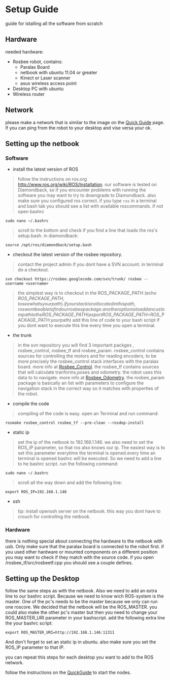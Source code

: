 # Setup Guide #
guide for istalling all the software from scratch


## Hardware ##

needed hardware:
  * Rosbee robot, contains:
    * Paralax Board
    * netbook with ubuntu 11.04 or greater
    * Kinect or Laser scanner
    * asus wireless access point
  * Desktop PC with ubuntu
  * Wireless router


## Network ##
please make a network that is similar to the image on the [Quick Guide](http://code.google.com/p/rosbee/wiki/QuickGuide) page.
If you can ping from the robot to your desktop and vise versa your ok.

## Setting up the netbook ##

### Software ###
  * install the latest version of ROS
> follow the instructions on ros.org
> http://www.ros.org/wiki/ROS/Installation.
> our software is tested on Diamondback, so if you encounter problems with running the software you may want to try to downgrade to Diamondback. also make sure you configured ros correct. if you type `ros` in a terminal and bash tab you should see a list with available roscommands. if not open bashrc
```
sudo nano ~/.bashrc
```
> scroll to the bottom and check if you find a line that loads the ros's setup.bash.
> in diamondback:
```
source /opt/ros/diamondback/setup.bash
```

  * checkout the latest version of the rosbee repository.
> contact the project admin if you dont have a SVN account. in terminal do a checkout.
```
svn checkout https://rosbee.googlecode.com/svn/trunk/ rosbee --username <username>
```

> the simplest way is to checkout in the ROS\_PACKAGE\_PATH (echo $ROS\_PACKAGE\_PATH, to see whats your path). if your stack is not located in this path, ros wont be able to find our rosbee package.an other option is to add an custom path to the ROS\_PACKAGE\_PATH (export ROS\_PACKAGE\_PATH=$ROS\_PACKAGE\_PATH:yourpath) add this line of code to your bash script if you dont want to execute this line every time you open a terminal.

  * the trunk
> in the svn repository you will find 3 important packges , rosbee\_control, rosbee\_tf and rosbee\_param. rosbee\_control contains sources for controlling the motors and for reading encoders, to be more precisely the rosbee\_control stack interfaces with the paralax board. more info at [Rosbee\_Control](http://code.google.com/p/rosbee/wiki/Rosbee_Control). the rosbee\_tf contains sources that will calculate tranforms,poses and odometry. the robot uses this data to to navigate. more info at [Rosbee\_Odometry](http://code.google.com/p/rosbee/wiki/Odometry). the rosbee\_param package is basically an list with parameters to configure the navigation stack in the correct way so it matches with properties of the robot.

  * compile the code
> compiling of the code is easy. open an Terminal and run command:
```
rosmake rosbee_control rosbee_tf --pre-clean --rosdep-install
```

  * static ip
> set the ip of the netbook to 192.168.1.146. we also need to set the ROS\_IP parameter, so that ros also knows our ip. The easiest way is to set this parameter everytime the terminal is opened.every time an terminal is opened bashrc will be executed. So we need to add a line to he bashrc script. run the following command:
```
sudo nano ~/.bashrc
```
> scroll all the way down and add the following line:
```
export ROS_IP=192.168.1.146
```

  * ssh
> tip: install openssh server on the netbook. this way you dont have to crouch for controlling the netbook.


### Hardware ###

there is nothing special about connecting the hardware to the netbook with usb. Only make sure that the paralax board is connected to the robot first. if you used other hardware or mounted components on a different position you may want to check if they match with the source code. if you open /rosbee\_tf/src/rosbeetf.cpp you should see a couple defines.

## Setting up the Desktop ##
follow the same steps as with the netbook. Also we need to add an extra line to our bashrc script. Because we need to know wich ROS-system is the master. One of the pc's needs to be the master because we only can run one roscore. We decided that the netbook will be the ROS\_MASTER. you could also make the other pc's master but then you need to change your ROS\_MASTER\_URI parameter in your bashscript. add the following extra line the your bashrc script:
```
export ROS_MASTER_URI=http://192.168.1.146:11311
```
And don't forget to set an static ip in ubuntu. also make sure you set the ROS\_IP parameter to that IP.

you can repeat this steps for each desktop you want to add to the ROS network.


follow the instructions on the [QuickGuide](http://code.google.com/p/rosbee/wiki/QuickGuide) to start the nodes.